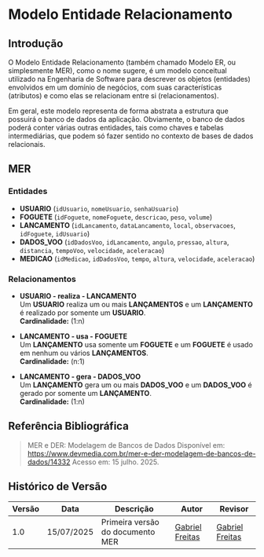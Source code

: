 # Modelo Entidade Relacionamento

## Introdução

O Modelo Entidade Relacionamento (também chamado Modelo ER, ou simplesmente MER), como o nome sugere, é um modelo conceitual utilizado na Engenharia de Software para descrever os objetos (entidades) envolvidos em um domínio de negócios, com suas características (atributos) e como elas se relacionam entre si (relacionamentos).

Em geral, este modelo representa de forma abstrata a estrutura que possuirá o banco de dados da aplicação. Obviamente, o banco de dados poderá conter várias outras entidades, tais como chaves e tabelas intermediárias, que podem só fazer sentido no contexto de bases de dados relacionais.


## MER            

### Entidades

- **USUARIO** (`idUsuario`, `nomeUsuario`, `senhaUsuario`)
- **FOGUETE** (`idFoguete`, `nomeFoguete`, `descricao`, `peso`, `volume`)
- **LANCAMENTO** (`idLancamento`, `dataLancamento`, `local`, `observacoes`, `idFoguete`, `idUsuario`)
- **DADOS_VOO** (`idDadosVoo`, `idLancamento`, `angulo`, `pressao`, `altura`, `distancia`, `tempoVoo`, `velocidade`, `aceleracao`)
- **MEDICAO** (`idMedicao`, `idDadosVoo`, `tempo`, `altura`, `velocidade`, `aceleracao`)

### Relacionamentos

- **USUARIO - realiza - LANCAMENTO**  
  Um **USUARIO** realiza um ou mais **LANÇAMENTOS** e um **LANÇAMENTO** é realizado por somente um **USUARIO**.  
  **Cardinalidade:** (1:n)

- **LANCAMENTO - usa - FOGUETE**  
  Um **LANÇAMENTO** usa somente um **FOGUETE** e um **FOGUETE** é usado em nenhum ou vários **LANÇAMENTOS**.  
  **Cardinalidade:** (n:1)

- **LANCAMENTO - gera - DADOS_VOO**  
  Um **LANÇAMENTO** gera um ou mais **DADOS_VOO** e um **DADOS_VOO** é gerado por somente um **LANÇAMENTO**.  
  **Cardinalidade:** (1:n)


## Referência Bibliográfica
> MER e DER: Modelagem de Bancos de Dados Disponível em: https://www.devmedia.com.br/mer-e-der-modelagem-de-bancos-de-dados/14332 Acesso em: 15 julho. 2025.


## Histórico de Versão
| Versão | Data       | Descrição                                      | Autor               | Revisor               |
|--------|------------|------------------------------------------------|---------------------|-----------------------|
| 1.0    | 15/07/2025 | Primeira versão do documento MER| [Gabriel Freitas](https://github.com/gabrielfreitass1) | [Gabriel Freitas](https://github.com/gabrielfreitass1) |
